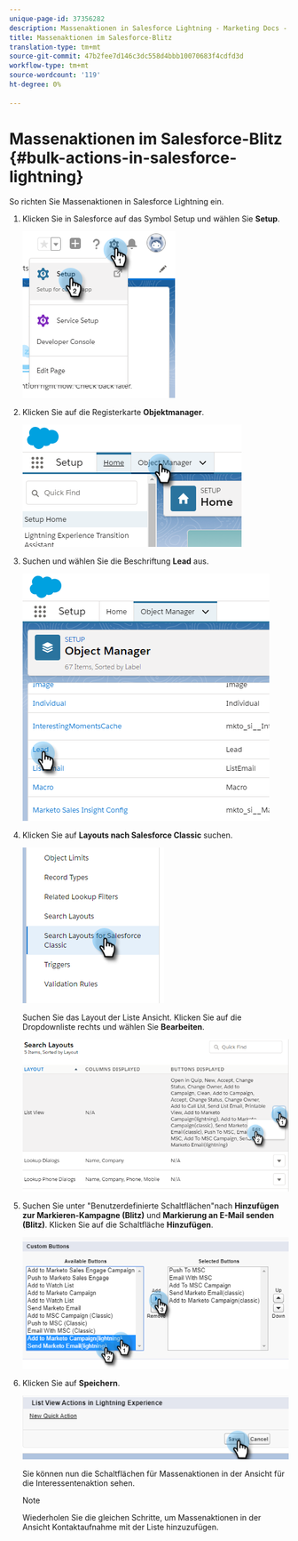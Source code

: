 ```yaml
---
unique-page-id: 37356282
description: Massenaktionen in Salesforce Lightning - Marketing Docs - Produktdokumentation
title: Massenaktionen im Salesforce-Blitz
translation-type: tm+mt
source-git-commit: 47b2fee7d146c3dc558d4bbb10070683f4cdfd3d
workflow-type: tm+mt
source-wordcount: '119'
ht-degree: 0%

---
```



# Massenaktionen im Salesforce-Blitz {#bulk-actions-in-salesforce-lightning}

So richten Sie Massenaktionen in Salesforce Lightning ein.

1. Klicken Sie in Salesforce auf das Symbol Setup und wählen Sie **Setup**.

   ![](assets/one.png)

1. Klicken Sie auf die Registerkarte **Objektmanager**.

   ![](assets/two.png)

1. Suchen und wählen Sie die Beschriftung **Lead** aus.

   ![](assets/three-2.png)

1. Klicken Sie auf **Layouts nach Salesforce Classic** suchen.

   ![](assets/four-1.png)

   Suchen Sie das Layout der Liste Ansicht. Klicken Sie auf die Dropdownliste rechts und wählen Sie **Bearbeiten**.

   ![](assets/five.png)

1. Suchen Sie unter &quot;Benutzerdefinierte Schaltflächen&quot;nach **Hinzufügen zur Markieren-Kampagne (Blitz)** und **Markierung an E-Mail senden (Blitz)**. Klicken Sie auf die Schaltfläche **Hinzufügen**.

   ![](assets/six.png)

1. Klicken Sie auf **Speichern**.

   ![](assets/seven.png)

   Sie können nun die Schaltflächen für Massenaktionen in der Ansicht für die Interessentenaktion sehen.

   >[!NOTE]
   >
   >Wiederholen Sie die gleichen Schritte, um Massenaktionen in der Ansicht Kontaktaufnahme mit der Liste hinzuzufügen.

